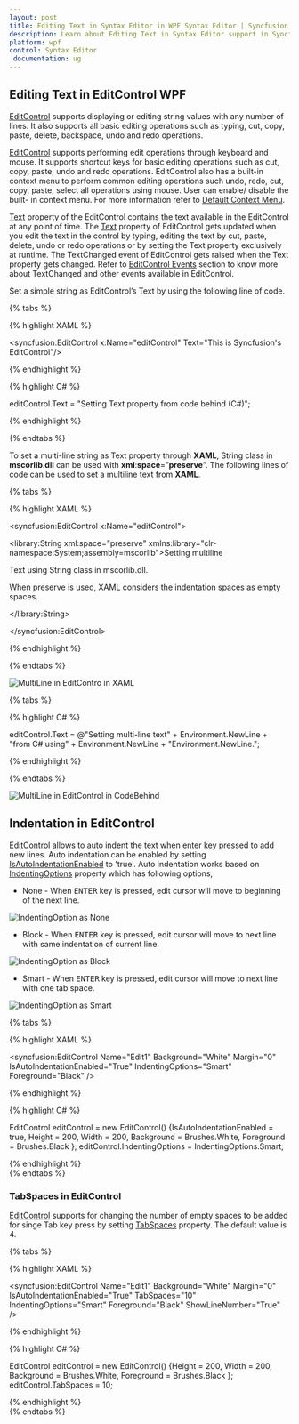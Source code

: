 ```yaml
---
layout: post
title: Editing Text in Syntax Editor in WPF Syntax Editor | Syncfusion
description: Learn about Editing Text in Syntax Editor support in Syncfusion WPF Syntax Editor control, its elements and more.
platform: wpf
control: Syntax Editor
 documentation: ug
---
```


## Editing Text in EditControl WPF

[EditControl](https://help.syncfusion.com/cr/wpf/Syncfusion.Windows.Edit.EditControl.html) supports displaying or editing string values with any number of lines. It also supports all basic editing operations such as typing, cut, copy, paste, delete, backspace, undo and redo operations.

[EditControl](https://help.syncfusion.com/cr/wpf/Syncfusion.Windows.Edit.EditControl.html) supports performing edit operations through keyboard and mouse. It supports shortcut keys for basic editing operations such as cut, copy, paste, undo and redo operations. EditControl also has a built-in context menu to perform common editing operations such undo, redo, cut, copy, paste, select all operations using mouse. User can enable/ disable the built- in context menu.  For more information refer to [Default Context Menu](https://help.syncfusion.com/wpf/syntax-editor/basic-editing/default-context-menu).

[Text](https://help.syncfusion.com/cr/wpf/Syncfusion.Windows.Edit.EditControl.html#Syncfusion_Windows_Edit_EditControl_Text) property of the EditControl contains the text available in the EditControl at any point of time. The [Text](https://help.syncfusion.com/cr/wpf/Syncfusion.Windows.Edit.EditControl.html#Syncfusion_Windows_Edit_EditControl_Text) property of EditControl gets updated when you edit the text in the control by typing, editing the text by cut, paste, delete, undo or redo operations or by setting the Text property exclusively at runtime. The TextChanged event of EditControl gets raised when the Text property gets changed. Refer to [EditControl Events](https://help.syncfusion.com/cr/wpf/Syncfusion.Windows.Edit.EditControl.html ) section to know more about TextChanged and other events available in EditControl.

Set a simple string as EditControl’s Text by using the following line of code.

{% tabs %}

{% highlight XAML %}

<syncfusion:EditControl x:Name="editControl" Text="This is Syncfusion's EditControl"/>

{% endhighlight %}

{% highlight C# %}

editControl.Text = "Setting Text property from code behind (C#)";

{% endhighlight %}

{% endtabs %}

To set a multi-line string as Text property through **XAML**, String class in **mscorlib**.**dll** can be used with **xml**:**space**=”**preserve**”. The following lines of code can be used to set a multiline text from **XAML**.

{% tabs %}

{% highlight XAML %}

<syncfusion:EditControl x:Name="editControl">

<library:String xml:space="preserve" xmlns:library="clr-namespace:System;assembly=mscorlib">Setting multiline

Text using String class in mscorlib.dll.

When preserve is used, XAML considers the indentation spaces as empty spaces.

</library:String>

</syncfusion:EditControl>



{% endhighlight %}

{% endtabs %}


![MultiLine in EditContro in XAML](Editing-Text-in-EditControl_images/Editing-Text-in-EditControl_img1.jpeg)

{% tabs %}

{% highlight C# %}

editControl.Text = @"Setting multi-line text" + Environment.NewLine + "from C# using" + Environment.NewLine + "Environment.NewLine.";


{% endhighlight %}

{% endtabs %}


![MultiLine in EditControl in CodeBehind](Editing-Text-in-EditControl_images/Editing-Text-in-EditControl_img2.jpeg)

## Indentation in EditControl
[EditControl](https://help.syncfusion.com/cr/wpf/Syncfusion.Windows.Edit.EditControl.html) allows to auto indent the text when enter key pressed to add new lines. Auto indentation can be enabled by setting [IsAutoIndentationEnabled](https://help.syncfusion.com/cr/wpf/Syncfusion.Windows.Edit.EditControl.html#Syncfusion_Windows_Edit_EditControl_IsAutoIndentationEnabled) to 'true'. Auto indentation works based on [IndentingOptions](https://help.syncfusion.com/cr/wpf/Syncfusion.Windows.Edit.EditControl.html#Syncfusion_Windows_Edit_EditControl_IndentingOptions) property which has following options,

* None - When <kbd>ENTER</kbd> key is pressed, edit cursor will move to beginning of the next line.

![IndentingOption as None](Editing-Text-in-EditControl_images/EditControl_IndentingOption_None.gif)

* Block - When <kbd>ENTER</kbd> key is pressed, edit cursor will move to next line with same indentation of current line.

![IndentingOption as Block](Editing-Text-in-EditControl_images/EditControl_IndentingOption_Block.gif)

* Smart - When <kbd>ENTER</kbd> key is pressed, edit cursor will move to next line with one tab space.

![IndentingOption as Smart](Editing-Text-in-EditControl_images/EditControl_IndentingOption_Smart.gif)

{% tabs %}

{% highlight XAML %}

<syncfusion:EditControl Name="Edit1" Background="White" Margin="0" IsAutoIndentationEnabled="True" IndentingOptions="Smart" Foreground="Black" />

{% endhighlight %}

{% highlight C# %}

EditControl editControl = new EditControl() {IsAutoIndentationEnabled = true, Height = 200, Width = 200, Background = Brushes.White, Foreground = Brushes.Black };
editControl.IndentingOptions = IndentingOptions.Smart;

{% endhighlight %}    
{% endtabs %}   

### TabSpaces in EditControl

[EditControl](https://help.syncfusion.com/cr/wpf/Syncfusion.Windows.Edit.EditControl.html) supports for changing the number of empty spaces to be added for singe Tab key press by setting  [TabSpaces](https://help.syncfusion.com/cr/wpf/Syncfusion.Windows.Edit.EditControl.html#Syncfusion_Windows_Edit_EditControl_TabSpaces) property. The default value is 4.

 {% tabs %}

{% highlight XAML %}

<syncfusion:EditControl Name="Edit1" Background="White" Margin="0" IsAutoIndentationEnabled="True" TabSpaces="10" IndentingOptions="Smart" Foreground="Black" ShowLineNumber="True" />

{% endhighlight %}

{% highlight C# %}

EditControl editControl = new EditControl() {Height = 200, Width = 200, Background = Brushes.White, Foreground = Brushes.Black };
editControl.TabSpaces = 10;

{% endhighlight %}    
{% endtabs %}        

